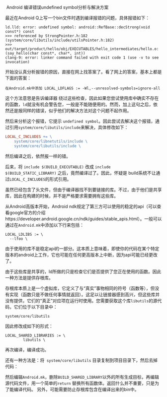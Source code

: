 ​                                        Android 编译错误undefined symbol分析与解决方案

最近在Android  Q上写一个bin文件时遇到编译报错的问题，具体报错如下：

```shell
ld.lld: error: undefined symbol: android::RefBase::decStrong(void const*) const
>>> referenced by StrongPointer.h:182 (system/core/libutils/include/utilsPointer.h:182)
>>> out/target/product/hello/obj/EXECUTABLES/hello_intermediates/hello.o:(say_hello(char const*, char*, int))
clang-9: error: linker command failed with exit code 1 (use -v to see invocation)
```

开始没认真分析报错的原因，直接在网上找答案了。看了网上的答案，基本上都是下面的答案：

```
在Android.mk中添加 LOCAL_LDFLAGS := -Wl,--unresolved-symbols=ignore-all
```

这个方法意思是告诉编译器 绕过这些检查，因此如果您尝试使用库中确实不存在的函数，`ld`就没有机会警告您，一般是不能随便用的。然而，加上这句之后，依然还是报同样的错误，似乎他们的解决方法对这个问题不起作用。

然后来分析这个报错，它提示 `undefined symbol`。因此尝试去解决这个报错，通过引用`system/core/libutils/include`来解决，具体修改如下：

```makefile
LOCAL_C_INCLUDES += \
    system/core/libnetutils/include \
    system/core/libutils/include \
```

然后编译之后，依然报一样的错。

后来，将 `include $(BUILD_EXECUTABLE)` 改成 `include $(BUILD_STATIC_LIBRARY)` 之后，竟然编译过了。因此，怀疑是 build系统不让通过`LOCAL_C_INCLUDES`的形式引用。

虽然已经包含了头文件，但由于编译器找不到要链接的库。不过，由于他们是共享库，因此在构建的时候，并不是严格要求需要拥有这些库。

从Android高版本开始，Android ndk规定了第三方可以使用的稳定的api（可以查看google官方的介绍https://developer.android.google.cn/ndk/guides/stable_apis.html）。一般可以通过在`Android.mk`中添加以下行来包括：

```
LOCAL_LDLIBS := \
  --lfoo \
```

​		由于使用的库不是稳定api的一部分。这本质上意味着，即使你的代码在某个特定版本的android上工作，它也可能在任何更高版本上中断，因为api可能已经更改了。

​		由于这些库是共享的，ld所做的只是检查它们是否提供了您正在使用的函数。因此一种方法是提供存根库。

​		存根库本质上是一个虚拟库，它定义了与“真实”事物相同的符号（函数等），但没有实现（函数只是不做任何事情就返回）。这足以让链接器感到高兴，但这些库并没有提供，它们的“真正”对应项在运行时使用。您需要获取这个库`libutils`的源代码，它们位于以下目录中：

```
system/core/libutils
```

因此修改成如下的形式：

```
LOCAL_SHARED_LIBRARIES := \
        libutils \
```

再次编译，编译成功。

还有一种方法是：将` system/core/libutils` 目录复制到项目目录下，然后去掉代码：

然后编辑`Android.mk`，删除`BUILD_SHARED_LIBRARY`以外的所有生成目标，再编辑源代码文件，用一个简单的`return` 替换所有函数体。返回什么并不重要，只是为了能编译代码。
另外，可能需要防止存根库包含在编译出来的bin中。

